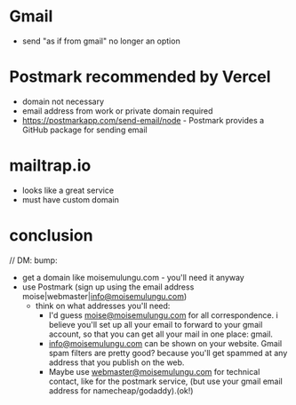 # Gmail

- send "as if from gmail" no longer an option

# Postmark recommended by Vercel

- domain not necessary
- email address from work or private domain required
- https://postmarkapp.com/send-email/node - Postmark provides a GitHub package for sending email

# mailtrap.io

- looks like a great service
- must have custom domain

# conclusion
// DM: bump:
- get a domain like moisemulungu.com - you'll need it anyway
- use Postmark (sign up using the email address moise|webmaster|info@moisemulungu.com)
  - think on what addresses you'll need:
    - I'd guess moise@moisemulungu.com for all correspondence. i believe you'll set up all your email to forward to your gmail account, so that you can get all your mail in one place: gmail.
    - info@moisemulungu.com can be shown on your website. Gmail spam filters are pretty good? because you'll get spammed at any address that you publish on the web.
    - Maybe use webmaster@moisemulungu.com for technical contact, like for the postmark service, (but use your gmail email address for namecheap/godaddy).(ok!)
